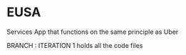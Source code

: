 # EUSA
Services App that functions on the same principle as Uber

BRANCH : ITERATION 1 holds all the code files

